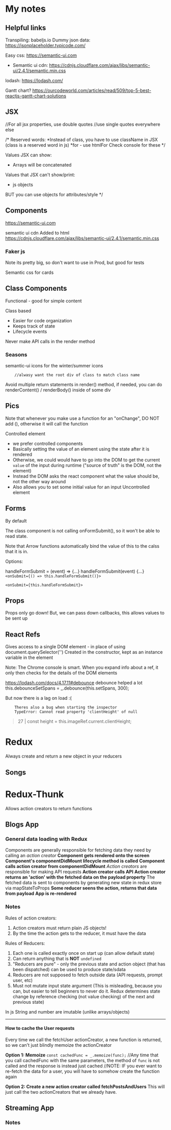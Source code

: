 # My notes

## Helpful links

Transpiling: babeljs.io 
Dummy json data: https://jsonplaceholder.typicode.com/

Easy css: https://semantic-ui.com
* Semantic ui cdn: https://cdnjs.cloudflare.com/ajax/libs/semantic-ui/2.4.1/semantic.min.css

lodash: https://lodash.com/


Gantt chart? https://ourcodeworld.com/articles/read/509/top-5-best-reactjs-gantt-chart-solutions

## JSX

//For all jsx properties, use double quotes
//use single quotes everywhere else

/* Reserved words: 
*Instead of class, you have to use className in JSX (class is a reserved word in js)
*for - use htmlFor
Check console for these 
*/

Values JSX can show: 
* Arrays will be concatenated

Values that JSX can't show/print: 
* js objects

BUT you can use objects for attributes/style
*/

## Components


https://semantic-ui.com

semantic ui cdn
Added to html
https://cdnjs.cloudflare.com/ajax/libs/semantic-ui/2.4.1/semantic.min.css

### Faker js
Note its pretty big, so don't want to use in Prod, but good for tests

Semantic css for cards

## Class Components

Functional - good for simple content

Class based 
* Easier for code organization
* Keeps track of state
* Lifecycle events

Never make API calls in the render method

### Seasons
semantic-ui icons for the winter/summer icons

        //alwasy want the root div of class to match class name

Avoid multiple return statements in render() method,
if needed, you can do renderContent() / renderBody() inside of some div

## Pics

Note that whenever you make use a function for an "onChange", DO NOT add
(), otherwise it will call the function

Controlled element
- we prefer controlled components
- Basically setting the value of an element using the state after it is rendered
- Otherwise, we could would have to go into the DOM to get the current `value` of the input during runtime ("source of truth" is the DOM, not the element)
- Instead the DOM asks the react component what the value should be, not the other way around
- Also allows you to set some initial value for an input 
Uncontrolled element

## Forms
By default 

The class component is not calling onFormSubmit(), so it won't be able to read state.

Note that Arrow functions automatically bind the value of this to the calss that it is in.

Options: 

handleFormSubmit = (event) => {...}
handleFormSubmit(event) {...}
`<onSubmit={() => this.handleFormSubmit()}>`

`<onSubmit={this.handleFormSubmit}>`

## Props
Props only go down! But, we can pass down callbacks, this allows values to be sent up 

## React Refs
Gives access to a single DOM element - in place of using document.querySelector('')
Created in the constructor, kept as an instance variable in the element 

Note: The Chrome console is smart. When you expand info about a ref, it only then checks for the details of the DOM elements 


https://lodash.com/docs/4.17.11#debounce
debounce helped a lot 
        this.debounceSetSpans = _.debounce(this.setSpans, 300);

But now there is a lag on load :(

        Theres also a bug when starting the inspector 
        TypeError: Cannot read property 'clientHeight' of null
> 27 |     const height = this.imageRef.current.clientHeight;


# Redux

Always create and return a new object in your reducers

## Songs 

# Redux-Thunk

Allows action creators to return functions



## Blogs App

### General data loading with Redux

Components are generally responsible for fetching data they need by calling an *action creator*
**Component gets rendered onto the screen**
**Component's componentDidMount lifecycle method is called**
**Component calls action creator from componentDidMount**
*Action creators* are responsible for making API requests
**Action creator calls API**
**Action creator returns an 'action' with the fetched data on the payload property**
The fetched data is sent to components by generating new state in redux store via mapStateToProps
**Some reducer seens the action, returns that data from payload**
**App is re-rendered**

### Notes
Rules of action creators:
1. Action creators must return plain JS objects!
1. By the time the action gets to the reducer, it must have the data

Rules of Reducers:
1. Each one is called exactly once on start up (can allow default state)
1. Can return anything that is **NOT** `undefined`
1. "Reducers are pure" - only the previous state and action object (that has been dispatched) can be used to produce state/sdata
1. Reducers are not supposed to fetch outside data (API requests, prompt user, etc)
1. Must not mutate input state argument (This is misleading, because you can, but easier to tell beginners to never do it. Redux determines state change by reference checking (not value checking) of the next and previous state)

In js String and number are imutable (unlike arrays/objects)

---
#### How to cache the User requests 

Every time we call the fetchUser actionCreator, a new function is returned, so we can't just blindly memoize the actionCreator

**Option 1: Memoize**
`const cachedFunc = _.memoize(func);`
//Any time that you call cachedFunc with the same parameters, the method of `func` is not called and the response is instead just cached
//NOTE: IF you ever want to re-fetch the data for a user, you will have to somehow create the function again


**Option 2: Create a new action creator called fetchPostsAndUsers**
This will just call the two actionCreators that we already have.


## Streaming App

### Notes
